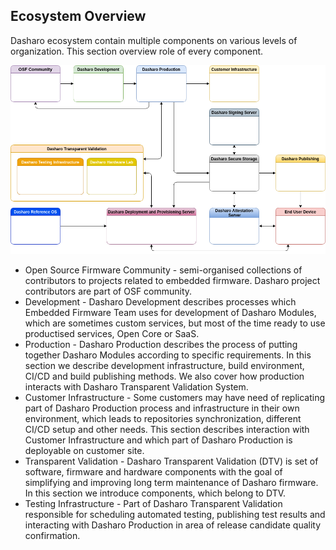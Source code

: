 Ecosystem Overview
------------------

Dasharo ecosystem contain multiple components on various levels of
organization. This section overview role of every component.

![](../images/ecosystem_overview.png)



* Open Source Firmware Community - semi-organised collections of contributors
  to projects related to embedded firmware. Dasharo project contributors are
  part of OSF community.
* Development - Dasharo Development describes processes which Embedded Firmware
  Team uses for development of Dasharo Modules, which are sometimes custom
  services, but most of the time ready to use productised services, Open Core
  or SaaS.
* Production - Dasharo Production describes the process of putting together Dasharo
  Modules according to specific requirements. In this section we describe
  development infrastructure, build environment, CI/CD and build publishing
  methods. We also cover how production interacts with Dasharo Transparent
  Validation System.
* Customer Infrastructure - Some customers may have need of replicating part of
  Dasharo Production process and infrastructure in their own environment, which
  leads to repositories synchronization, different CI/CD setup and other needs.
  This section describes interaction with Customer Infrastructure and which part
  of Dasharo Production is deployable on customer site.
* Transparent Validation - Dasharo Transparent Validation (DTV) is set of
  software, firmware and hardware components with the goal of simplifying and
  improving long term maintenance of Dasharo firmware. In this section we
  introduce components, which belong to DTV.
* Testing Infrastructure - Part of Dasharo Transparent Validation responsible
  for scheduling automated testing, publishing test results and interacting
  with Dasharo Production in area of release candidate quality confirmation.

<!--
* Hardware Laboratory
* Secure Storage
* Signing Server
* Attestation Server
* Deployment and Provisioning Server
* Reference OS
* Publishing Server
* End User Device
-->
